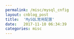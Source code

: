 ```yaml
---
permalink: /misc/mysql_cnfig
layout: cnblog_post
title:  'MySQL常用配置'
date:   2017-11-10 06:34:39
categories: misc
---
```


